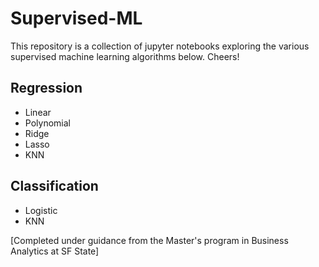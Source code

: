 # Supervised-ML
This repository is a collection of jupyter notebooks exploring the various supervised machine learning algorithms below. Cheers!

## Regression 
- Linear 
- Polynomial
- Ridge 
- Lasso
- KNN

## Classification
- Logistic
- KNN

[Completed under guidance from the Master's program in Business Analytics at SF State] 
